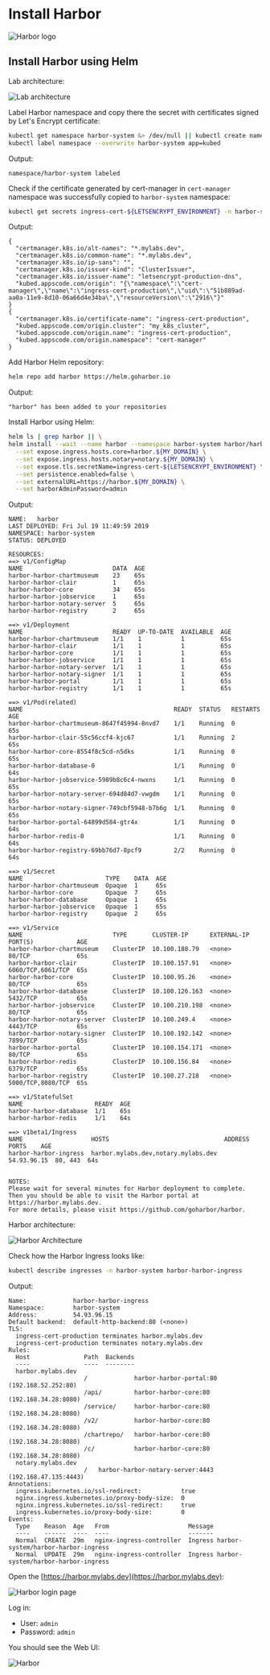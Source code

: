 # Install Harbor

![Harbor logo](https://raw.githubusercontent.com/cncf/artwork/c33a8386bce4eabc36e1d4972e0996db4630037b/projects/harbor/horizontal/color/harbor-horizontal-color.svg?sanitize=true
"Harbor logo")

## Install Harbor using Helm

Lab architecture:

![Lab architecture](https://raw.githubusercontent.com/ruzickap/k8s-harbor-presentation/master/images/harbor_demo_architecture_diagram.svg?sanitize=true
"Lab architecture")

Label Harbor namespace and copy there the secret with certificates signed by
Let's Encrypt certificate:

```bash
kubectl get namespace harbor-system &> /dev/null || kubectl create namespace harbor-system
kubectl label namespace --overwrite harbor-system app=kubed
```

Output:

```text
namespace/harbor-system labeled
```

Check if the certificate generated by cert-manager in `cert-manager` namespace
was successfully copied to `harbor-system` namespace:

```bash
kubectl get secrets ingress-cert-${LETSENCRYPT_ENVIRONMENT} -n harbor-system -o json | jq ".metadata | .annotations, .labels"
```

Output:

```json{13}
{
  "certmanager.k8s.io/alt-names": "*.mylabs.dev",
  "certmanager.k8s.io/common-name": "*.mylabs.dev",
  "certmanager.k8s.io/ip-sans": "",
  "certmanager.k8s.io/issuer-kind": "ClusterIssuer",
  "certmanager.k8s.io/issuer-name": "letsencrypt-production-dns",
  "kubed.appscode.com/origin": "{\"namespace\":\"cert-manager\",\"name\":\"ingress-cert-production\",\"uid\":\"51b889ad-aa0a-11e9-8d10-06a66d4e34ba\",\"resourceVersion\":\"2916\"}"
}
{
  "certmanager.k8s.io/certificate-name": "ingress-cert-production",
  "kubed.appscode.com/origin.cluster": "my_k8s_cluster",
  "kubed.appscode.com/origin.name": "ingress-cert-production",
  "kubed.appscode.com/origin.namespace": "cert-manager"
}
```

Add Harbor Helm repository:

```bash
helm repo add harbor https://helm.goharbor.io
```

Output:

```text
"harbor" has been added to your repositories
```

Install Harbor using Helm:

```bash
helm ls | grep harbor || \
helm install --wait --name harbor --namespace harbor-system harbor/harbor --version v1.1.1 \
  --set expose.ingress.hosts.core=harbor.${MY_DOMAIN} \
  --set expose.ingress.hosts.notary=notary.${MY_DOMAIN} \
  --set expose.tls.secretName=ingress-cert-${LETSENCRYPT_ENVIRONMENT} \
  --set persistence.enabled=false \
  --set externalURL=https://harbor.${MY_DOMAIN} \
  --set harborAdminPassword=admin
```

Output:

```text
NAME:   harbor
LAST DEPLOYED: Fri Jul 19 11:49:59 2019
NAMESPACE: harbor-system
STATUS: DEPLOYED

RESOURCES:
==> v1/ConfigMap
NAME                         DATA  AGE
harbor-harbor-chartmuseum    23    65s
harbor-harbor-clair          1     65s
harbor-harbor-core           34    65s
harbor-harbor-jobservice     1     65s
harbor-harbor-notary-server  5     65s
harbor-harbor-registry       2     65s

==> v1/Deployment
NAME                         READY  UP-TO-DATE  AVAILABLE  AGE
harbor-harbor-chartmuseum    1/1    1           1          65s
harbor-harbor-clair          1/1    1           1          65s
harbor-harbor-core           1/1    1           1          65s
harbor-harbor-jobservice     1/1    1           1          65s
harbor-harbor-notary-server  1/1    1           1          65s
harbor-harbor-notary-signer  1/1    1           1          65s
harbor-harbor-portal         1/1    1           1          65s
harbor-harbor-registry       1/1    1           1          65s

==> v1/Pod(related)
NAME                                          READY  STATUS   RESTARTS  AGE
harbor-harbor-chartmuseum-8647f45994-8nvd7    1/1    Running  0         65s
harbor-harbor-clair-55c56ccf4-kjc67           1/1    Running  2         65s
harbor-harbor-core-8554f8c5cd-n5dks           1/1    Running  0         65s
harbor-harbor-database-0                      1/1    Running  0         64s
harbor-harbor-jobservice-5989b8c6c4-nwxns     1/1    Running  0         65s
harbor-harbor-notary-server-694d84d7-vwgdm    1/1    Running  0         65s
harbor-harbor-notary-signer-749cbf5948-b7b6g  1/1    Running  0         65s
harbor-harbor-portal-64899d584-gtr4x          1/1    Running  0         64s
harbor-harbor-redis-0                         1/1    Running  0         64s
harbor-harbor-registry-69bb76d7-8pcf9         2/2    Running  0         64s

==> v1/Secret
NAME                       TYPE    DATA  AGE
harbor-harbor-chartmuseum  Opaque  1     65s
harbor-harbor-core         Opaque  7     65s
harbor-harbor-database     Opaque  1     65s
harbor-harbor-jobservice   Opaque  1     65s
harbor-harbor-registry     Opaque  2     65s

==> v1/Service
NAME                         TYPE       CLUSTER-IP      EXTERNAL-IP  PORT(S)            AGE
harbor-harbor-chartmuseum    ClusterIP  10.100.188.79   <none>       80/TCP             65s
harbor-harbor-clair          ClusterIP  10.100.157.91   <none>       6060/TCP,6061/TCP  65s
harbor-harbor-core           ClusterIP  10.100.95.26    <none>       80/TCP             65s
harbor-harbor-database       ClusterIP  10.100.126.163  <none>       5432/TCP           65s
harbor-harbor-jobservice     ClusterIP  10.100.210.198  <none>       80/TCP             65s
harbor-harbor-notary-server  ClusterIP  10.100.249.4    <none>       4443/TCP           65s
harbor-harbor-notary-signer  ClusterIP  10.100.192.142  <none>       7899/TCP           65s
harbor-harbor-portal         ClusterIP  10.100.154.171  <none>       80/TCP             65s
harbor-harbor-redis          ClusterIP  10.100.156.84   <none>       6379/TCP           65s
harbor-harbor-registry       ClusterIP  10.100.27.218   <none>       5000/TCP,8080/TCP  65s

==> v1/StatefulSet
NAME                    READY  AGE
harbor-harbor-database  1/1    65s
harbor-harbor-redis     1/1    64s

==> v1beta1/Ingress
NAME                   HOSTS                                ADDRESS      PORTS    AGE
harbor-harbor-ingress  harbor.mylabs.dev,notary.mylabs.dev  54.93.96.15  80, 443  64s


NOTES:
Please wait for several minutes for Harbor deployment to complete.
Then you should be able to visit the Harbor portal at https://harbor.mylabs.dev.
For more details, please visit https://github.com/goharbor/harbor.
```

Harbor architecture:

![Harbor Architecture](https://raw.githubusercontent.com/goharbor/harbor/5d31dd5b57d83f300907744aabf13ca60aac19b3/docs/img/harbor-arch.png
"Harbor Architecture")

Check how the Harbor Ingress looks like:

```bash
kubectl describe ingresses -n harbor-system harbor-harbor-ingress
```

Output:

```text{6-7,11,18}
Name:             harbor-harbor-ingress
Namespace:        harbor-system
Address:          54.93.96.15
Default backend:  default-http-backend:80 (<none>)
TLS:
  ingress-cert-production terminates harbor.mylabs.dev
  ingress-cert-production terminates notary.mylabs.dev
Rules:
  Host               Path  Backends
  ----               ----  --------
  harbor.mylabs.dev
                     /             harbor-harbor-portal:80 (192.168.52.252:80)
                     /api/         harbor-harbor-core:80 (192.168.34.28:8080)
                     /service/     harbor-harbor-core:80 (192.168.34.28:8080)
                     /v2/          harbor-harbor-core:80 (192.168.34.28:8080)
                     /chartrepo/   harbor-harbor-core:80 (192.168.34.28:8080)
                     /c/           harbor-harbor-core:80 (192.168.34.28:8080)
  notary.mylabs.dev
                     /   harbor-harbor-notary-server:4443 (192.168.47.135:4443)
Annotations:
  ingress.kubernetes.io/ssl-redirect:           true
  nginx.ingress.kubernetes.io/proxy-body-size:  0
  nginx.ingress.kubernetes.io/ssl-redirect:     true
  ingress.kubernetes.io/proxy-body-size:        0
Events:
  Type    Reason  Age   From                      Message
  ----    ------  ----  ----                      -------
  Normal  CREATE  29m   nginx-ingress-controller  Ingress harbor-system/harbor-harbor-ingress
  Normal  UPDATE  29m   nginx-ingress-controller  Ingress harbor-system/harbor-harbor-ingress
```

Open the [https://harbor.mylabs.dev](https://harbor.mylabs.dev):

![Harbor login page](./harbor_login_page.png "Harbor login page")

Log in:

* User: `admin`
* Password: `admin`

You should see the Web UI:

![Harbor](./harbor_projects.png "Harbor")
